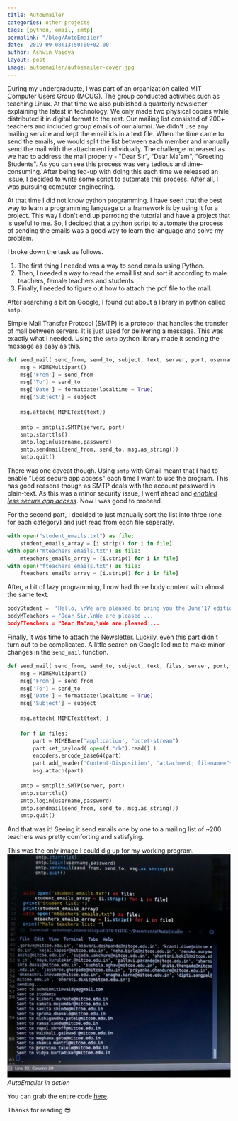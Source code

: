 ```yaml
---
title: AutoEmailer
categories: other projects
tags: [python, email, smtp]
permalink: "/blog/AutoEmailer"
date: '2019-09-08T13:50:00+02:00'
author: Ashwin Vaidya
layout: post
image: autoemailer/autoemailer-cover.jpg
---
```


During my undergraduate, I was part of an organization called MIT Computer Users Group (MCUG). The group conducted activities such as teaching Linux. At that time we also published a quarterly newsletter explaining the latest in technology. We only made two physical copies while distributed it in digital format to the rest. Our mailing list consisted of 200+ teachers and included group emails of our alumni. We didn't use any mailing service and kept the email ids in a text file. When the time came to send the emails, we would split the list between each member and manually send the mail with the attachment individually. The challenge increased as we had to address the mail properly - "Dear Sir", "Dear Ma'am", "Greeting Students". As you can see this process was very tedious and time-consuming. After being fed-up with doing this each time we released an issue, I decided to write some script to automate this process. After all, I was pursuing computer engineering.

At that time I did not know python programming. I have seen that the best way to learn a programming language or a framework is by using it for a project. This way I don't end up parroting the tutorial and have a project that is useful to me. So, I decided that a python script to automate the process of sending the emails was a good way to learn the language and solve my problem.

I broke down the task as follows.
1. The first thing I needed was a way to send emails using Python.
2. Then, I needed a way to read the email list and sort it according to male teachers, female teachers and students.
3. Finally, I needed to figure out how to attach the pdf file to the mail.

After searching a bit on Google, I found out about a library in python called ```smtp```.

Simple Mail Transfer Protocol (SMTP) is a protocol that handles the transfer of mail between servers. It is just used for delivering a message. This was exactly what I needed. Using the ```smtp``` python library made it sending the message as easy as this.

```python
def send_mail( send_from, send_to, subject, text, server, port, username, password):
    msg = MIMEMultipart()
    msg['From'] = send_from
    msg['To'] = send_to
    msg['Date'] = formatdate(localtime = True)
    msg['Subject'] = subject

    msg.attach( MIMEText(text))

    smtp = smtplib.SMTP(server, port)
    smtp.starttls()
    smtp.login(username,password)
    smtp.sendmail(send_from, send_to, msg.as_string())
    smtp.quit()
```

There was one caveat though. Using ```smtp``` with Gmail meant that I had to enable "Less secure app access" each time I want to use the program. This has good reasons though as SMTP deals with the account password in plain-text. As this was a minor security issue, I went ahead and [_enabled less secure app access_](https://support.google.com/accounts/answer/6010255). Now I was good to proceed.

For the second part, I decided to just manually sort the list into three (one for each category) and just read from each file seperatly.
```python
with open("student_emails.txt") as file:
    student_emails_array = [i.strip() for i in file]
with open("mteachers_emails.txt") as file:
    mteachers_emails_array = [i.strip() for i in file]
with open("fteachers_emails.txt") as file:
    fteachers_emails_array = [i.strip() for i in file]
```
After, a bit of lazy programming, I now had three body content with almost the same text.
```python
bodyStudent =  "Hello, \nWe are pleased to bring you the June’17 edition of MCUG Newsletter.\nHope you like it! Your valuable suggestions will help us in improving future editions .\nPFA\n\nRegards,\nMCUG Newsletter Team."
bodyMTeachers = "Dear Sir,\nWe are pleased ...
bodyFTeachers = "Dear Ma'am,\nWe are pleased ...
``` 
Finally, it was time to attach the Newsletter. Luckily, even this part didn't turn out to be complicated. A little search on Google led me to make minor changes in the ```send_mail``` function.

```python
def send_mail( send_from, send_to, subject, text, files, server, port, username, password):
    msg = MIMEMultipart()
    msg['From'] = send_from
    msg['To'] = send_to
    msg['Date'] = formatdate(localtime = True)
    msg['Subject'] = subject

    msg.attach( MIMEText(text) )

    for f in files:
        part = MIMEBase('application', "octet-stream")
        part.set_payload( open(f,"rb").read() )
        encoders.encode_base64(part)
        part.add_header('Content-Disposition', 'attachment; filename="{0}"'.format(os.path.basename(f)))
        msg.attach(part)

    smtp = smtplib.SMTP(server, port)
    smtp.starttls()
    smtp.login(username,password)
    smtp.sendmail(send_from, send_to, msg.as_string())
    smtp.quit()
```
And that was it! Seeing it send emails one by one to a mailing list of ~200 teachers was pretty comforting and satisfying.

This was the only image I could dig up for my working program.
![](/img/autoemailer/AutoEmailer.jpg)
*AutoEmailer in action*

You can grab the entire code [here](https://github.com/ashwinvaidya17/AutoEmailer).

Thanks for reading 😎